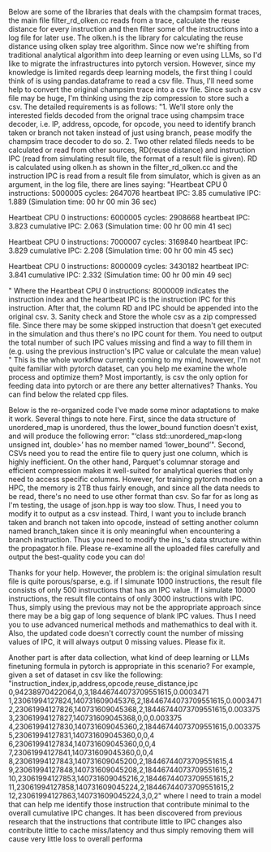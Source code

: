 Below are some of the libraries that deals with the champsim format traces, the main file filter_rd_olken.cc reads from a trace, calculate the reuse distance for every instruction and then filter some of the instructions into a log file for later use. The olken.h is the library for calculating the reuse distance using olken splay tree algorithm. Since now we're shifting from traditional analytical algorithm into deep learning or even using LLMs, so I'd like to migrate the infrastructures into pytorch version. However, since my knowledge is limited regards deep learning models, the first thing I could think of is using pandas.dataframe to read a csv file. Thus, I'll need some help to convert the original champsim trace into a csv file. Since such a csv file may be huge, I'm thinking using the zip compression to store such a csv. The detailed requirements is as follows: "1. We'll store only the interested fields decoded from the orignal trace using champsim trace decoder, i.e. IP, address, opcode, for opcode, you need to identify branch taken or branch not taken instead of just using branch, pease modify the champsim trace decoder to do so. 2. Two other related fileds needs to be calculated or read from other sources, RD(reuse distance) and instruction IPC (read from simulating result file, the format of a result file is given). RD is calculated using olken.h as shown in the filter_rd_olken.cc and the instruction IPC is read from a result file from simulator, which is given as an argument, in the log file, there are lines saying: "Heartbeat CPU 0 instructions: 5000005 cycles: 2647076 heartbeat IPC: 3.85 cumulative IPC: 1.889 (Simulation time: 00 hr 00 min 36 sec)

Heartbeat CPU 0 instructions: 6000005 cycles: 2908668 heartbeat IPC: 3.823 cumulative IPC: 2.063 (Simulation time: 00 hr 00 min 41 sec)

Heartbeat CPU 0 instructions: 7000007 cycles: 3169840 heartbeat IPC: 3.829 cumulative IPC: 2.208 (Simulation time: 00 hr 00 min 45 sec)

Heartbeat CPU 0 instructions: 8000009 cycles: 3430182 heartbeat IPC: 3.841 cumulative IPC: 2.332 (Simulation time: 00 hr 00 min 49 sec)

" Where the Heartbeat CPU 0 instructions: 8000009 indicates the instruction index and the heartbeat IPC is the instruction IPC for this instruction. After that, the column RD and IPC should be appended into the original csv. 3. Sanity check and Store the whole csv as a zip compressed file. Since there may be some skipped instruction that doesn't get executed in the simulation and thus there's no IPC count for them. You need to output the total number of such IPC values missing and find a way to fill them in (e.g. using the previous instruction's IPC value or calculate the mean value) " This is the whole workflow currently coming to my mind, however, I'm not quite familiar with pytorch dataset, can you help me examine the whole process and optimize them? Most importantly, is csv the only option for feeding data into pytorch or are there any better alternatives? Thanks. You can find below the related cpp files.

  
  

Below is the re-organized code I've made some minor adaptations to make it work. Several things to note here. First, since the data structure of unordered_map is unordered, thus the lower_bound function doesn't exist, and will produce the following error: "‘class std::unordered_map<long unsigned int, double>’ has no member named ‘lower_bound’". Second, CSVs need you to read the entire file to query just one column, which is highly inefficient. On the other hand, Parquet's columnar storage and efficient compression makes it well-suited for analytical queries that only need to access specific columns. However, for training pytorch modles on a HPC, the memory is 2TB thus fairly enough, and since all the data needs to be read, there's no need to use other format than csv. So far for as long as I'm testing, the usage of json.hpp is way too slow. Thus, I need you to modify it to output as a csv instead. Third, I want you to include branch taken and branch not taken into opcode, instead of setting another column named branch_taken since it is only meaningful when encountering a branch instruction. Thus you need to modify the ins_'s data structure within the propagator.h file. Please re-examine all the uploaded files carefully and output the best-quality code you can do!

  
  

Thanks for your help. However, the problem is: the original simulation result file is quite porous/sparse, e.g. if I simunate 1000 instructions, the result file consists of only 500 instructions that has an IPC value. If I simulate 10000 instructions, the result file contains of only 3000 instructions with IPC. Thus, simply using the previous may not be the appropriate approach since there may be a big gap of long sequence of blank IPC values. Thus I need you to use advanced numerical methods and mathemathics to deal with it. Also, the updated code doesn't correctly count the number of missing values of IPC, it will always output 0 missing values. Please fix it.

Another part is after data collection, what kind of deep learning or LLMs finetuning formula in pytorch is appropriate in this scenario? For example, given a set of dataset in csv like the following: "instruction_index,ip,address,opcode,reuse_distance,ipc
0,94238970422064,0,3,18446744073709551615,0.0003471
1,23061994127824,140731609045376,2,18446744073709551615,0.0003471
2,23061994127826,140731609045368,2,18446744073709551615,0.003375
3,23061994127827,140731609045368,0,0,0.003375
4,23061994127830,140731609045360,2,18446744073709551615,0.003375
5,23061994127831,140731609045360,0,0,4
6,23061994127834,140731609045360,0,0,4
7,23061994127841,140731609045360,0,0,4
8,23061994127843,140731609045200,2,18446744073709551615,4
9,23061994127848,140731609045208,2,18446744073709551615,2
10,23061994127853,140731609045216,2,18446744073709551615,2
11,23061994127858,140731609045224,2,18446744073709551615,2
12,23061994127863,140731609045224,3,0,2" where I need to train a model that can help me identify those instruction that contribute minimal to the overall cumulative IPC changes. It has been discovered from previous research that the instructions that contribute little to IPC changes also contribute little to cache miss/latency and thus simply removing them will cause very little loss to overall performa
<!--stackedit_data:
eyJoaXN0b3J5IjpbNzE1NTUzMDYzLC00ODAyOTg5NTksMTE2Mj
E4MzgxMF19
-->